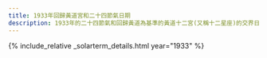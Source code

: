 ```yaml
---
title: 1933年回歸黃道宮和二十四節氣日期
description: 1933年的二十四節氣和回歸黃道為基準的黃道十二宮(又稱十二星座)的交界日期，常見於西洋占星術和星座運程
---
```

{% include_relative _solarterm_details.html year="1933" %}
